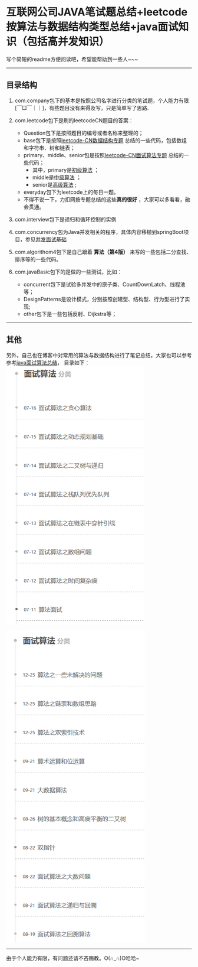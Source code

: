 # 互联网公司JAVA笔试题总结+leetcode按算法与数据结构类型总结+java面试知识（包括高并发知识）

写个简短的readme方便阅读吧，希望能帮助到一些人~~~
* * * * *
## 目录结构
1. com.company包下的基本是按照公司名字进行分类的笔试题，个人能力有限\[￣□￣｜｜]，有些题目没有来得及写，只是简单写了思路.
2. com.leetcode包下是刷的leetcodeCN题目的答案：
    * Question包下是按照题目的编号或者名称来整理的；
    * base包下是按照[leetcode-CN数据结构专题](https://leetcode-cn.com/explore/learn/) 总结的一些代码，包括数组和字符串、树和链表；
    * primary、middle、senior包是按照[leetcode-CN面试算法专题](https://leetcode-cn.com/explore/interview/) 总结的一些代码；
        * 其中，primary是[初级算法](https://leetcode-cn.com/explore/interview/card/top-interview-questions-easy/) ；
        * middle是[中级算法](https://leetcode-cn.com/explore/interview/card/top-interview-questions-medium/) ；
	    * senior是[高级算法](https://leetcode-cn.com/explore/interview/card/top-interview-questions-hard/) ;
	* everyday包下为leetcode上的每日一题。
    * 不得不说一下，力扣网按专题总结的这些**真的很好** ，大家可以多看看，融会贯通。

3. com.interview包下是递归和循环控制的实例
4. com.concurrency包为Java并发相关的程序，具体内容移植到springBoot项目，参见[并发面试基础](https://github.com/JayVae/concurrencyLearning)
5. com.algorithom4包下是自己跟着 **算法（第4版）** 来写的一些包括二分查找、排序等的一些代码。
6. com.javaBasic包下的是做的一些测试，比如：
    * concurrent包下是试验多并发中的原子类、CountDownLatch、线程池等；
    * DesignPatterns是设计模式，分别按照创建型、结构型、行为型进行了实现;
    * other包下是一些包括反射、Dijkstra等；
   

* * * * *
## 其他
另外，自己也在博客中对常用的算法与数据结构进行了笔记总结，大家也可以参考参考[java面试算法总结](https://jayvae.github.io/categories/%E9%9D%A2%E8%AF%95%E7%AE%97%E6%B3%95/)，
目录如下：
![面试算法总结目录](https://raw.githubusercontent.com/JayVae/pictures/master/res/%E9%9D%A2%E8%AF%95%E7%AE%97%E6%B3%95%E6%80%BB%E7%BB%93%E5%88%86%E7%B1%BB1.jpg)

![面试算法总结目录](https://raw.githubusercontent.com/JayVae/pictures/master/res/%E9%9D%A2%E8%AF%95%E7%AE%97%E6%B3%95%E6%80%BB%E7%BB%932.jpg)

* * * * *
由于个人能力有限，有问题还请不吝赐教。O(∩_∩)O哈哈~